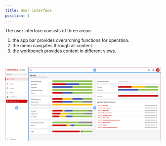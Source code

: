 ```yaml
---
title: User interface
position: 1
---
```

The user interface consists of three areas:

1. the <DocLink to="/manual/user-interface/app_bar">app bar</DocLink> provides overarching functions for operation.
1. the <DocLink to="/manual/user-interface/menu">menu</DocLink> navigates through all content.
1. the <DocLink to="/manual/user-interface/workbench">workbench</DocLink> provides content in different views.

<br>

![User interface](media/veo_user-interface.en.png)

<br>
